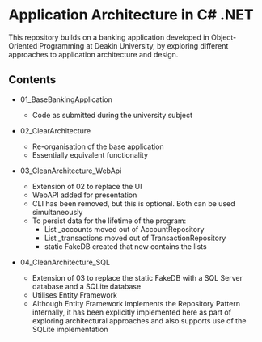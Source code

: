 # Application Architecture in C# .NET

This repository builds on a banking application developed in Object-Oriented Programming at Deakin University, by exploring different approaches to application architecture and design.

## Contents

* 01_BaseBankingApplication
    * Code as submitted during the university subject

* 02_ClearArchitecture
    * Re-organisation of the base application
    * Essentially equivalent functionality

* 03_CleanArchitecture_WebApi
    * Extension of 02 to replace the UI
    * WebAPI added for presentation
    * CLI has been removed, but this is optional. Both can be used simultaneously
    * To persist data for the lifetime of the program:
        * List<Account> _accounts moved out of AccountRepository
        * List<Transaction> _transactions moved out of TransactionRepository
        * static FakeDB created that now contains the lists

* 04_CleanArchitecture_SQL
    * Extension of 03 to replace the static FakeDB with a SQL Server database and a SQLite database
    * Utilises Entity Framework
    * Although Entity Framework implements the Repository Pattern internally, it has been explicitly implemented here as part of exploring architectural approaches and also supports use of the SQLite implementation